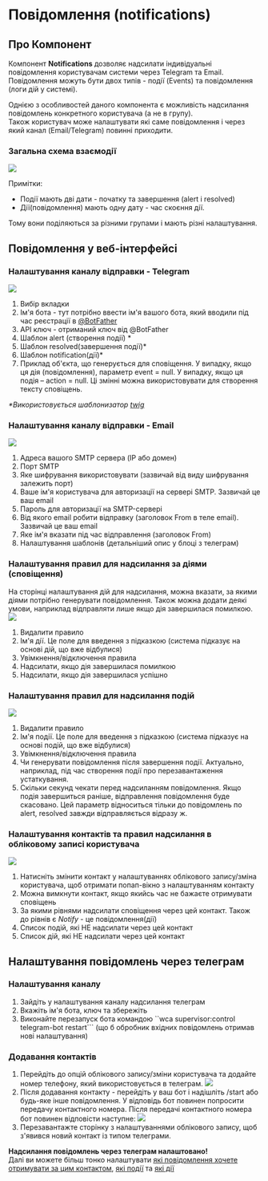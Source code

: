 # Повідомлення (notifications)
## Про Компонент
Компонент **Notifications** дозволяє надсилати індивідуальні повідомлення користувачам системи через Telegram та Email.      
Повідомлення можуть бути двох типів - події (Events) та повідомлення (логи дій у системі).
    
Однією з особливостей даного компонента є можливість надсилання повідомлень конкретного користувача (а не в групу).    
Також користувач може налаштувати які саме повідомлення і через який канал (Email/Telegram) повинні приходити.

### Загальна схема взаємодії
![](../assets/notification_generation_schema.png)

Примітки:

* Події мають дві дати - початку та завершення (alert і resolved)
* Дії(повідомлення) мають одну дату - час скоєння дії.

Тому вони поділяються за різними групами і мають різні налаштування.
## Повідомлення у веб-інтерфейсі
### Налаштування каналу відправки - Telegram
![](../assets/notification_configuration.png)

1. Вибір вкладки
2. Ім'я бота - тут потрібно ввести ім'я вашого бота, який вводили під час реєстрації в [@BotFather](https://t.me/BotFather)
3. API ключ - отриманий ключ від @BotFather
4. Шаблон alert (створення події) *
5. Шаблон resolved(завершення події)*
6. Шаблон notification(дії)*
7. Приклад об'єкта, що генерується для сповіщення. У випадку, якщо ця дія (повідомлення), параметр event = null. У випадку, якщо ця подія – action = null.
   Ці змінні можна використовувати для створення тексту сповіщень.

_*Використовується шаблонизатор [twig](https://twig.symfony.com/)_     

### Налаштування каналу відправки - Email
![](../assets/notification_sending_channel_email.png)

1. Адреса вашого SMTP сервера (IP або домен)
2. Порт SMTP
3. Яке шифрування використовувати (зазвичай від виду шифрування залежить порт)
4. Ваше ім'я користувача для авторизації на сервері SMTP. Зазвичай це ваш email
5. Пароль для авторизації на SMTP-сервері
6. Від якого email робити відправку (заголовок From в теле email). Зазвичай це ваш email
7. Яке ім'я вказати під час відправлення (заголовок From)
8. Налаштування шаблонів (детальніший опис у блоці з телеграм)


### Налаштування правил для надсилання за діями (сповіщення) <a id="action_rules_conf"></a>
На сторінці налаштування дій для надсилання, можна вказати, за якими діями потрібно генерувати повідомлення.
Також можна додати деякі умови, наприклад відправляти лише якщо дія завершилася помилкою.
![](../assets/notification_add_action.png)

1. Видалити правило
2. Ім'я дії. Це поле для введення з підказкою (система підказує на основі дій, що вже відбулися)
3. Увімкнення/відключення правила
4. Надсилати, якщо дія завершилася помилкою
5. Надсилати, якщо дія завершилася успішно

### Налаштування правил для надсилання подій <a id="event_rules_conf"></a>
![](../assets/notification_add_event.png)

1. Видалити правило
2. Ім'я події. Це поле для введення з підказкою (система підказує на основі подій, що вже відбулися)
3. Увімкнення/відключення правила
4. Чи генерувати повідомлення після завершення події. Актуально, наприклад, під час створення події про перезавантаження устаткування.
5. Скільки секунд чекати перед надсиланням повідомлення. Якщо подія завершиться раніше, відправлення повідомлення буде скасовано. Цей параметр відноситься тільки до повідомлень по alert, resolved завжди відправляється відразу ж.


### Налаштування контактів та правил надсилання в обліковому записі користувача <a id="config_contact"></a>
![](../assets/notification_contact_config.png)

1. Натисніть змінити контакт у налаштуваннях облікового запису/зміна користувача, щоб отримати попап-вікно з налаштуванням контакту
2. Можна вимкнути контакт, якщо якийсь час не бажаєте отримувати сповіщень
3. За якими рівнями надсилати сповіщення через цей контакт. Також до рівнів є _Notify_ - це повідомлення(дії)
4. Список подій, які НЕ надсилати через цей контакт
5. Список дій, які НЕ надсилати через цей контакт


## Налаштування повідомлень через телеграм
### Налаштування каналу
1. Зайдіть у налаштування каналу надсилання телеграм
2. Вкажіть ім'я бота, ключ та збережіть
3. Виконайте перезапуск бота командою ``wca supervisor:control telegram-bot restart``` (що б обробник вхідних повідомлень отримав нові налаштування)

### Додавання контактів
1. Перейдіть до опцій облікового запису/зміни користувача та додайте номер телефону, який використовується в телеграм.
   ![](../assets/notification_contact_config_block.png)
2. Після додавання контакту - перейдіть у ваш бот і надішліть /start або будь-яке інше повідомлення.
   У відповідь бот повинен попросити передачу контактного номера. Після передачі контактного номера бот повинен відповісти наступне:
   ![](../assets/notification_tg_success_registered.png)
3. Перезавантажте сторінку з налаштуваннями облікового запису, щоб з'явився новий контакт із типом телеграми.

**Надсилання повідомлень через телеграм налаштовано!**    
Далі ви можете більш тонко налаштувати [які повідомлення хочете отримувати за цим контактом](#config_contact),
[які події](#event_rules_conf) та [які дії](#action_rules_conf)

